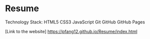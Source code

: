 # Resume
Technology Stack:
HTML5
CSS3
JavaScript
Git
GitHub
GitHub Pages

[Link to the website] https://pfang12.github.io/Resume/index.html
